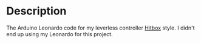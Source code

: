 # Description
The Arduino Leonardo code for my leverless controller [Hitbox](https://www.hitboxarcade.com/products/ps4-pc-hit-box) style. 
I didn't end up using my Leonardo for this project.
